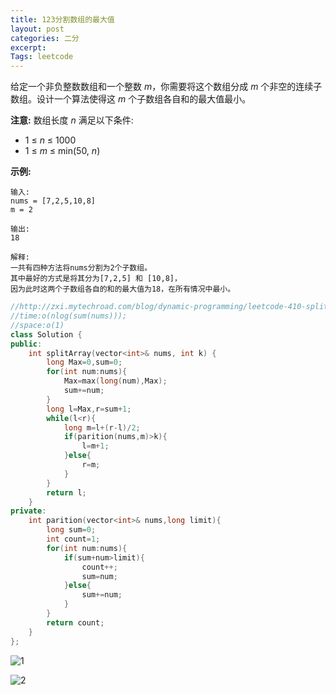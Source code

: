 ```yaml
---
title: 123分割数组的最大值
layout: post
categories: 二分
excerpt: 
Tags: leetcode
---
```


给定一个非负整数数组和一个整数 *m*，你需要将这个数组分成 *m* 个非空的连续子数组。设计一个算法使得这 *m* 个子数组各自和的最大值最小。

**注意:**
数组长度 *n* 满足以下条件:

- 1 ≤ *n* ≤ 1000
- 1 ≤ *m* ≤ min(50, *n*)

**示例:**

```
输入:
nums = [7,2,5,10,8]
m = 2

输出:
18

解释:
一共有四种方法将nums分割为2个子数组。
其中最好的方式是将其分为[7,2,5] 和 [10,8]，
因为此时这两个子数组各自的和的最大值为18，在所有情况中最小。
```

```c++
//http://zxi.mytechroad.com/blog/dynamic-programming/leetcode-410-split-array-largest-sum/
//time:o(nlog(sum(nums)));
//space:o(1)
class Solution {
public:
    int splitArray(vector<int>& nums, int k) {
        long Max=0,sum=0;
        for(int num:nums){
            Max=max(long(num),Max);
            sum+=num;
        }
        long l=Max,r=sum+1;
        while(l<r){
            long m=l+(r-l)/2;
            if(parition(nums,m)>k){
                l=m+1;
            }else{
                r=m;
            }
        }
        return l;
    }
private:
    int parition(vector<int>& nums,long limit){
        long sum=0;
        int count=1;
        for(int num:nums){
            if(sum+num>limit){
                count++;
                sum=num;
            }else{
                sum+=num;
            }
        }
        return count;
    }
};
```

![1](https://ws1.sinaimg.cn/large/006tNc79ly1g2euf0brezj30qo0f0ta9.jpg)

![2](https://ws3.sinaimg.cn/large/006tNc79ly1g2euozawqrj30qo0f0jsq.jpg)